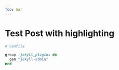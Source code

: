 ```yaml
---
foo: bar
---
```


# Test Post with highlighting

```ruby
# Gemfile

group :jekyll_plugins do
  gem "jekyll-admin"
end
```

